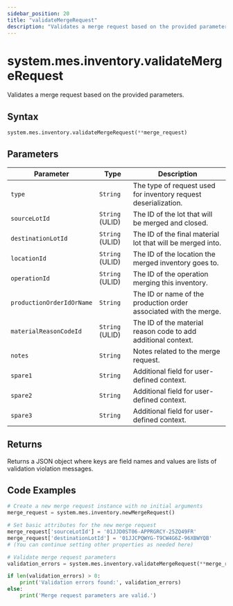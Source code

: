 ```yaml
---
sidebar_position: 20
title: "validateMergeRequest"
description: "Validates a merge request based on the provided parameters."
---
```


# system.mes.inventory.validateMergeRequest

Validates a merge request based on the provided parameters.

## Syntax
```python
system.mes.inventory.validateMergeRequest(**merge_request)
```

## Parameters

| Parameter                       | Type            | Description                                                         |
|---------------------------------|-----------------|---------------------------------------------------------------------|
| `type`                          | `String`        | The type of request used for inventory request deserialization.     |
| `sourceLotId`                   | `String` (ULID) | The ID of the lot that will be merged and closed.                   |
| `destinationLotId`              | `String` (ULID) | The ID of the final material lot that will be merged into.          |
| `locationId`                    | `String` (ULID) | The ID of the location the merged inventory goes to.                |
| `operationId`                   | `String` (ULID) | The ID of the operation merging this inventory.                     |
| `productionOrderIdOrName`       | `String`        | The ID or name of the production order associated with the merge.   |
| `materialReasonCodeId`          | `String` (ULID) | The ID of the material reason code to add additional context.       |
| `notes`                         | `String`        | Notes related to the merge request.                                 |
| `spare1`                        | `String`        | Additional field for user-defined context.                          |
| `spare2`                        | `String`        | Additional field for user-defined context.                          |
| `spare3`                        | `String`        | Additional field for user-defined context.                          |

## Returns

Returns a JSON object where keys are field names and values are lists of validation violation messages.

## Code Examples

```python
# Create a new merge request instance with no initial arguments
merge_request = system.mes.inventory.newMergeRequest()

# Set basic attributes for the new merge request
merge_request['sourceLotId'] = '01JJD0ST06-APPRGRCY-25ZQ49FR'
merge_request['destinationLotId'] = '01JJCPQWYG-T9CW4G6Z-96XBWYQB'
# (You can continue setting other properties as needed here)

# Validate merge request parameters
validation_errors = system.mes.inventory.validateMergeRequest(**merge_request)

if len(validation_errors) > 0:
    print('Validation errors found:', validation_errors)
else:
    print('Merge request parameters are valid.')
```